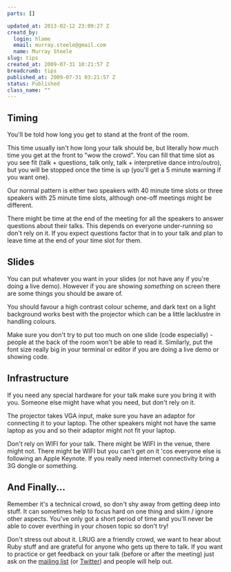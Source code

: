 ```yaml
--- 
parts: []

updated_at: 2013-02-12 23:09:27 Z
creatd_by: 
  login: hlame
  email: murray.steele@gmail.com
  name: Murray Steele
slug: tips
created_at: 2009-07-31 10:21:57 Z
breadcrumb: tips
published_at: 2009-07-31 03:21:57 Z
status: Published
class_name: ""
---
```


Timing
------
You'll be told how long you get to stand at the front of the room.

This time usually isn't how long your talk should be, but literally how much time you get at the front to "wow the crowd".  You can fill that time slot as you see fit (talk + questions, talk only, talk + interpretive dance intro/outro), but you will be stopped once the time is up (you'll get a 5 minute warning if you want one).

Our normal pattern is either two speakers with 40 minute time slots or three speakers with 25 minute time slots, although one-off meetings might be different.

There might be time at the end of the meeting for all the speakers to answer questions about their talks. This depends on everyone under-running so don't rely on it.  If you expect questions factor that in to your talk and plan to leave time at the end of your time slot for them. 

Slides
------
You can put whatever you want in your slides (or not have any if you're doing a live demo).  However if you are showing *something* on screen there are some things you should be aware of.

You should favour a high contrast colour scheme, and dark text on a light background works best with the projector which can be a little lacklustre in handling colours.

Make sure you don't try to put too much on one slide (code especially) - people at the back of the room won't be able to read it.  Similarly, put the font size really big in your terminal or editor if you are doing a live demo or showing code.

Infrastructure
--------------
If you need any special hardware for your talk make sure you bring it with you.  Someone else might have what you need, but don't rely on it.

The projector takes VGA input, make sure you have an adaptor for connecting it to your laptop.  The other speakers might not have the same laptop as you and so their adaptor might not fit your laptop.

Don't rely on WIFI for your talk.  There might be WIFI in the venue, there might not.  There might be WIFI but you can't get on it 'cos everyone else is following an Apple Keynote.  If you really need internet connectivity bring a 3G dongle or something.

And Finally...
--------------
Remember it's a technical crowd, so don't shy away from getting deep into stuff.  It can sometimes help to focus hard on one thing and skim / ignore other aspects.  You've only got a short period of time and you'll never be able to cover everthing in your chosen topic so don't try!

Don't stress out about it.  LRUG are a friendly crowd, we want to hear about Ruby stuff and are grateful for anyone who gets up there to talk.  If you want to practice or get feedback on your talk (before or after the meeting) just ask on the [mailing list](http://lists.lrug.org/listinfo.cgi/chat-lrug.org) (or [Twitter](http://twitter.com/home)) and people will help out.
